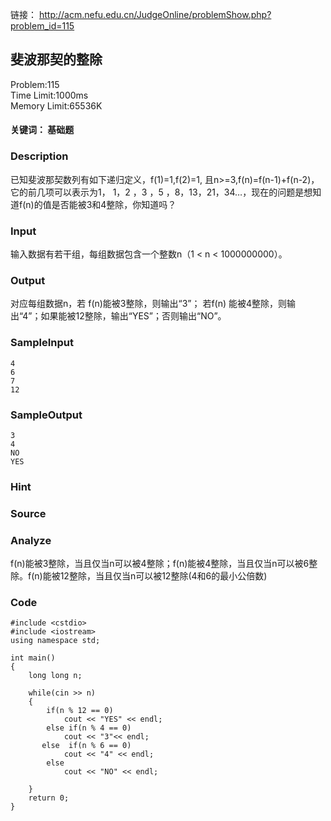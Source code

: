 链接： http://acm.nefu.edu.cn/JudgeOnline/problemShow.php?problem_id=115


## 斐波那契的整除

Problem:115  
Time Limit:1000ms  
Memory Limit:65536K

#### 关键词： 基础题

### Description

已知斐波那契数列有如下递归定义，f(1)=1,f(2)=1, 且n>=3,f(n)=f(n-1)+f(n-2)，它的前几项可以表示为1， 1，2 ，3 ，5 ，8，13，21，34…，现在的问题是想知道f(n)的值是否能被3和4整除，你知道吗？

### Input

输入数据有若干组，每组数据包含一个整数n（1 < n < 1000000000）。

### Output

对应每组数据n，若 f(n)能被3整除，则输出“3”； 若f(n) 能被4整除，则输出“4”；如果能被12整除，输出“YES”；否则输出“NO”。

### SampleInput

```
4
6
7
12
```

### SampleOutput

```
3
4
NO
YES
```

### Hint

### Source

### Analyze

f(n)能被3整除，当且仅当n可以被4整除；f(n)能被4整除，当且仅当n可以被6整除。f(n)能被12整除，当且仅当n可以被12整除(4和6的最小公倍数)

### Code

```
#include <cstdio>  
#include <iostream>  
using namespace std;  
  
int main()  
{  
    long long n;  
  
    while(cin >> n)  
    {  
        if(n % 12 == 0)  
            cout << "YES" << endl;  
        else if(n % 4 == 0)  
            cout << "3"<< endl;  
       else  if(n % 6 == 0)  
            cout << "4" << endl;  
        else  
            cout << "NO" << endl;  
  
    }  
    return 0;  
}
```